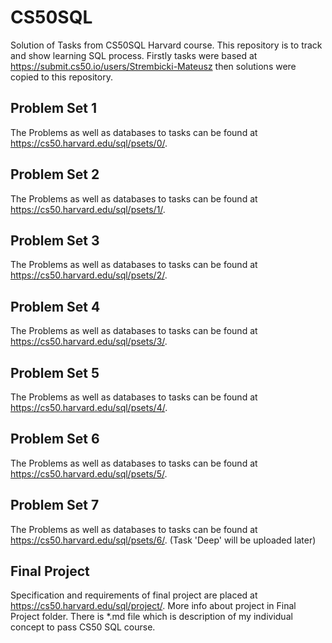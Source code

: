 # CS50SQL
Solution of Tasks from CS50SQL Harvard course.
This repository is to track and show learning SQL process.
Firstly tasks were based at https://submit.cs50.io/users/Strembicki-Mateusz then solutions were copied to this repository.

## Problem Set 1
The Problems as well as databases to tasks can be found at https://cs50.harvard.edu/sql/psets/0/.

## Problem Set 2
The Problems as well as databases to tasks can be found at https://cs50.harvard.edu/sql/psets/1/.

## Problem Set 3
The Problems as well as databases to tasks can be found at https://cs50.harvard.edu/sql/psets/2/.

## Problem Set 4
The Problems as well as databases to tasks can be found at https://cs50.harvard.edu/sql/psets/3/.

## Problem Set 5
The Problems as well as databases to tasks can be found at https://cs50.harvard.edu/sql/psets/4/.

## Problem Set 6
The Problems as well as databases to tasks can be found at https://cs50.harvard.edu/sql/psets/5/.

## Problem Set 7
The Problems as well as databases to tasks can be found at https://cs50.harvard.edu/sql/psets/6/.
(Task 'Deep' will be uploaded later)

## Final Project
Specification and requirements of final project are placed at https://cs50.harvard.edu/sql/project/.
More info about project in Final Project folder. There is *.md file which is description of my individual concept to pass CS50 SQL course.
